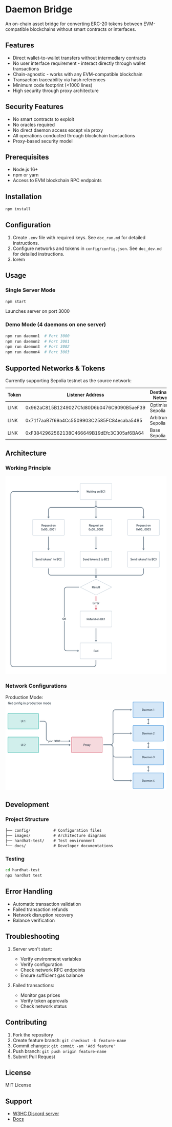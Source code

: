 # Daemon Bridge

An on-chain asset bridge for converting ERC-20 tokens between EVM-compatible blockchains without smart contracts or interfaces.

## Features

- Direct wallet-to-wallet transfers without intermediary contracts
- No user interface requirement - interact directly through wallet transactions
- Chain-agnostic - works with any EVM-compatible blockchain
- Transaction traceability via hash references
- Minimum code footprint (<1000 lines)
- High security through proxy architecture

## Security Features

- No smart contracts to exploit
- No oracles required
- No direct daemon access except via proxy
- All operations conducted through blockchain transactions
- Proxy-based security model

## Prerequisites

- Node.js 16+
- npm or yarn
- Access to EVM blockchain RPC endpoints

## Installation

```bash
npm install
```

## Configuration

1. Create `.env` file with required keys. See `doc_run.md` for detailed instructions.
2. Configure networks and tokens in `config/config.json`. See `doc_dev.md` for detailed instructions.
3. lorem

## Usage

### Single Server Mode
```bash
npm start
```
Launches server on port 3000

### Demo Mode (4 daemons on one server)
```bash
npm run daemon1  # Port 3000
npm run daemon2  # Port 3001
npm run daemon3  # Port 3002
npm run daemon4  # Port 3003
```

## Supported Networks & Tokens

Currently supporting Sepolia testnet as the source network:

| Token | Listener Address | Destination Network | Destination Token |
|-------|-----------------|-------------------|------------------|
| LINK | 0x962aC815B1249027Cfd80D6b0476C9090B5aeF39 | Optimism Sepolia | LINK |
| LINK | 0x71f7aaB7f69a4Cc5509903C2585FC84ecaba5485 | Arbitrum Sepolia | LINK |
| LINK | 0xF3842962562138C466649B19dEfc3C305af6BA64 | Base Sepolia | LINK |

## Architecture

### Working Principle
![Working Principle](./images/principe.png)

### Network Configurations

Production Mode:
![Production Configuration](./images/prod_config.png)

## Development

### Project Structure
```
├── config/          # Configuration files
├── images/          # Architecture diagrams
├── hardhat-test/    # Test environment
└── docs/            # Developer documentations
```

### Testing
```bash
cd hardhat-test
npx hardhat test
```

## Error Handling

- Automatic transaction validation
- Failed transaction refunds
- Network disruption recovery
- Balance verification

## Troubleshooting

1. Server won't start:
   - Verify environment variables
   - Verify configuration
   - Check network RPC endpoints
   - Ensure sufficient gas balance

2. Failed transactions:
   - Monitor gas prices
   - Verify token approvals
   - Check network status

## Contributing

1. Fork the repository
2. Create feature branch: `git checkout -b feature-name`
3. Commit changes: `git commit -am 'Add feature'`
4. Push branch: `git push origin feature-name`
5. Submit Pull Request

## License

MIT License

## Support

- [W3HC Discord server](https://discord.com/channels/753223385948880961/1224720192488210584)
- [Docs](doc_dev.md)